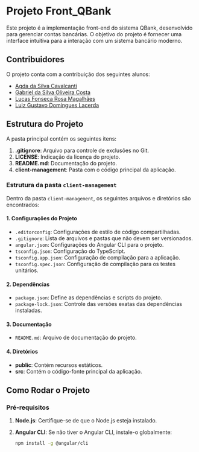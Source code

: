 # Projeto Front_QBank

Este projeto é a implementação front-end do sistema QBank, desenvolvido para gerenciar contas bancárias. O objetivo do projeto é fornecer uma interface intuitiva para a interação com um sistema bancário moderno.

## Contribuidores

O projeto conta com a contribuição dos seguintes alunos:

- [Agda da Silva Cavalcanti](https://github.com/Agda-Cavalcanti)
- [Gabriel da Silva Oliveira Costa](https://github.com/GabrielCosta-99)
- [Lucas Fonseca Rosa Magalhães](https://github.com/lucasfonsecarosamagalhaes)
- [Luiz Gustavo Domingues Lacerda](https://github.com/Luiz-Gustavo-D-Lacerda)

## Estrutura do Projeto

A pasta principal contém os seguintes itens:

1. **.gitignore**: Arquivo para controle de exclusões no Git.
2. **LICENSE**: Indicação da licença do projeto.
3. **README.md**: Documentação do projeto.
4. **client-management**: Pasta com o código principal da aplicação.

### Estrutura da pasta `client-management`

Dentro da pasta `client-management`, os seguintes arquivos e diretórios são encontrados:

#### 1. Configurações do Projeto

- `.editorconfig`: Configurações de estilo de código compartilhadas.
- `.gitignore`: Lista de arquivos e pastas que não devem ser versionados.
- `angular.json`: Configurações do Angular CLI para o projeto.
- `tsconfig.json`: Configuração do TypeScript.
- `tsconfig.app.json`: Configuração de compilação para a aplicação.
- `tsconfig.spec.json`: Configuração de compilação para os testes unitários.

#### 2. Dependências

- `package.json`: Define as dependências e scripts do projeto.
- `package-lock.json`: Controle das versões exatas das dependências instaladas.

#### 3. Documentação

- `README.md`: Arquivo de documentação do projeto.

#### 4. Diretórios

- **public**: Contém recursos estáticos.
- **src**: Contém o código-fonte principal da aplicação.

## Como Rodar o Projeto

### Pré-requisitos

1. **Node.js**: Certifique-se de que o Node.js esteja instalado.
2. **Angular CLI**: Se não tiver o Angular CLI, instale-o globalmente:

   ```bash
   npm install -g @angular/cli
